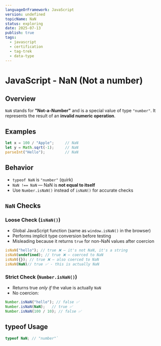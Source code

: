 ```yaml
---
languageOrFramework: JavaScript
version: undefined
topicName: NaN
status: exploring
date: 2025-07-13
publish: true
tags:
  - javascript
  - certification
  - tag-trek
  - data-type
---
```

# JavaScript - NaN (Not a number)

## Overview
`NaN` stands for **"Not-a-Number"** and is a special value of type `"number"`. It represents the result of an **invalid numeric operation**.

## Examples
```javascript
let x = 100 / "Apple";     // NaN
let y = Math.sqrt(-1);     // NaN
parseInt("Hello");         // NaN
```

## Behavior
- `typeof NaN` is `"number"` (quirk)
- `NaN !== NaN` — NaN is **not equal to itself**
- Use `Number.isNaN()` instead of `isNaN()` for accurate checks

## `NaN` Checks 

### Loose Check (`isNaN()`)
- Global JavaScript function (same as `window.isNaN()` in the browser)
- Performs implicit type conversion before testing
- Misleading because it returns `true` for non-NaN values after coercion
```javascript
isNaN("hello"); // true ❌ — it's not NaN, it's a string
isNaN(undefined); // true ❌ — coerced to NaN
isNaN({}); // true ❌ — also coerced to NaN
isNaN(NaN)// true ✅ - this is actually NaN
```

### Strict Check (`Number.isNaN()`)
- Returns true _only if_ the value is actually `NaN`
- No coercion:
```javascript
Number.isNaN("hello"); // false ✅
Number.isNaN(NaN);   // true ✅
Number.isNaN(100 / 10); // false ✅
``` 

## typeof Usage

```javascript
typeof NaN; // "number"`
```
